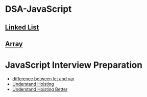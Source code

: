 # DSA-JavaScript

## [Linked List](https://github.com/subratsir/DSA-JavaScript/blob/main/subratsir/linked-list.md)

## [Array](https://github.com/subratsir/DSA-JavaScript/blob/main/subratsir/arrays.md)

# JavaScript Interview Preparation

- [difference between let and var](https://github.com/subratsir/DSA-JavaScript/blob/main/subratsir/difference-between-let-var.md)
- [Understand Hoisting](https://github.com/subratsir/DSA-JavaScript/blob/main/subratsir/Hoisting-In-JavaScript.md)
- [Understand Hoisting Better](https://github.com/subratsir/DSA-JavaScript/blob/main/subratsir/Understand-Hoisting-Better.md)
